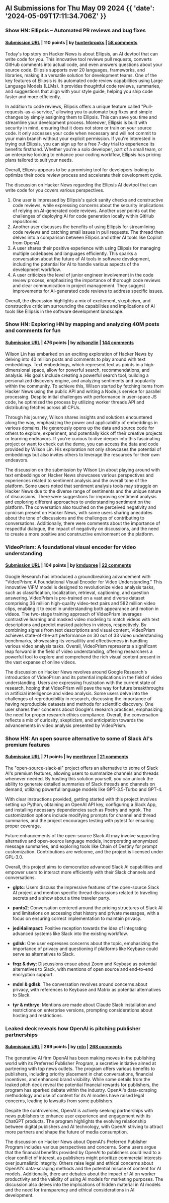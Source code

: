 ## AI Submissions for Thu May 09 2024 {{ 'date': '2024-05-09T17:11:34.706Z' }}

### Show HN: Ellipsis – Automated PR reviews and bug fixes

#### [Submission URL](https://www.ellipsis.dev/) | 110 points | by [hunterbrooks](https://news.ycombinator.com/user?id=hunterbrooks) | [58 comments](https://news.ycombinator.com/item?id=40309719)

Today's top story on Hacker News is about Ellipsis, an AI devtool that can write code for you. This innovative tool reviews pull requests, converts GitHub comments into actual code, and even answers questions about your source code. Ellipsis supports over 20 languages, frameworks, and libraries, making it a versatile solution for development teams. One of the key features of Ellipsis is its automated code review capabilities using Large Language Models (LLMs). It provides thoughtful code reviews, summaries, and suggestions that align with your style guide, helping you ship code faster and more efficiently.

In addition to code reviews, Ellipsis offers a unique feature called "Pull-requests-as-a-service," allowing you to automate bug fixes and simple changes by simply assigning them to Ellipsis. This can save you time and streamline your development process. Moreover, Ellipsis is built with security in mind, ensuring that it does not store or train on your source code. It only accesses your code when necessary and will not commit to your main branch without your explicit permission. If you're interested in trying out Ellipsis, you can sign up for a free 7-day trial to experience its benefits firsthand. Whether you're a solo developer, part of a small team, or an enterprise looking to enhance your coding workflow, Ellipsis has pricing plans tailored to suit your needs.

Overall, Ellipsis appears to be a promising tool for developers looking to optimize their code review process and accelerate their development cycle.

The discussion on Hacker News regarding the Ellipsis AI devtool that can write code for you covers various perspectives. 

1. One user is impressed by Ellipsis's quick sanity checks and constructive code reviews, while expressing concerns about the security implications of relying on AI-generated code reviews. Another user points out the challenges of deploying AI for code generation locally within GitHub repositories.
2. Another user discusses the benefits of using Ellipsis for streamlining code reviews and catching small issues in pull requests. The thread then delves into a comparison between Ellipsis and other AI tools like Copilot from OpenAI.
3. A user shares their positive experience with using Ellipsis for managing multiple codebases and languages efficiently. This sparks a conversation about the future of AI tools in software development, including the potential for AI to handle various aspects of the development workflow.
4. A user criticizes the level of junior engineer involvement in the code review process, emphasizing the importance of thorough code reviews and clear communication in project management. They suggest improvements for AI-generated code reviews to address specific issues.

Overall, the discussion highlights a mix of excitement, skepticism, and constructive criticism surrounding the capabilities and implications of AI tools like Ellipsis in the software development landscape.

### Show HN: Exploring HN by mapping and analyzing 40M posts and comments for fun

#### [Submission URL](https://blog.wilsonl.in/hackerverse/) | 476 points | by [wilsonzlin](https://news.ycombinator.com/user?id=wilsonzlin) | [144 comments](https://news.ycombinator.com/item?id=40307519)

Wilson Lin has embarked on an exciting exploration of Hacker News by delving into 40 million posts and comments to play around with text embeddings. Text embeddings, which represent text as points in a high-dimensional space, allow for powerful search, recommendations, and analysis. His goals include creating a powerful search tool, building a personalized discovery engine, and analyzing sentiments and popularity within the community. To achieve this, Wilson started by fetching items from Hacker News using the public API and writing a Node.js service for parallel processing. Despite initial challenges with performance in user-space JS code, he optimized the process by utilizing worker threads API and distributing fetches across all CPUs.

Through his journey, Wilson shares insights and solutions encountered along the way, emphasizing the power and applicability of embeddings in various domains. He generously opens up the data and source code for others to explore, experiment, and potentially kick off their creative projects or learning endeavors. If you're curious to dive deeper into this fascinating project or want to check out the demo, you can access the data and code provided by Wilson Lin. His exploration not only showcases the potential of embeddings but also invites others to leverage the resources for their own endeavors.

The discussion on the submission by Wilson Lin about playing around with text embeddings on Hacker News showcases various perspectives and experiences related to sentiment analysis and the overall tone of the platform. Some users noted that sentiment analysis tools may struggle on Hacker News due to the diverse range of sentiments and the unique nature of discussions. There were suggestions for improving sentiment analysis and exploring different approaches to understanding sentiment on the platform. The conversation also touched on the perceived negativity and cynicism present on Hacker News, with some users sharing anecdotes about the tone of discussions and the challenges of contributing to conversations. Additionally, there were comments about the importance of respectful dialogue, the impact of negativity on discussions, and the need to create a more positive and constructive environment on the platform.

### VideoPrism: A foundational visual encoder for video understanding

#### [Submission URL](https://research.google/blog/videoprism-a-foundational-visual-encoder-for-video-understanding/) | 104 points | by [kmdupree](https://news.ycombinator.com/user?id=kmdupree) | [22 comments](https://news.ycombinator.com/item?id=40308044)

Google Research has introduced a groundbreaking advancement with "VideoPrism: A Foundational Visual Encoder for Video Understanding." This innovative ViFM model is designed to revolutionize video analysis tasks, such as classification, localization, retrieval, captioning, and question answering. VideoPrism is pre-trained on a vast and diverse dataset comprising 36 million high-quality video-text pairs and 582 million video clips, enabling it to excel in understanding both appearance and motion in videos. The two-stage training approach of VideoPrism leverages contrastive learning and masked video modeling to match videos with text descriptions and predict masked patches in videos, respectively. By combining signals from text descriptions and visual content, VideoPrism achieves state-of-the-art performance on 30 out of 33 video understanding benchmarks, showcasing its versatility and effectiveness in handling various video analysis tasks. Overall, VideoPrism represents a significant leap forward in the field of video understanding, offering researchers a powerful tool to explore and comprehend the rich visual content present in the vast expanse of online videos.

The discussion on Hacker News revolves around Google Research's introduction of VideoPrism and its potential implications in the field of video understanding. Users are expressing frustration with the current state of research, hoping that VideoPrism will pave the way for future breakthroughs in artificial intelligence and video analysis. Some users delve into the challenges of reproducibility in research, discussing the importance of having reproducible datasets and methods for scientific discovery. One user shares their concerns about Google's research practices, emphasizing the need for proper research ethics compliance. Overall, the conversation reflects a mix of curiosity, skepticism, and anticipation towards the advancements in video analysis presented by VideoPrism.

### Show HN: An open source alternative to some of Slack AI's premium features

#### [Submission URL](https://github.com/meetbryce/open-source-slack-ai) | 71 points | by [meetbryce](https://news.ycombinator.com/user?id=meetbryce) | [21 comments](https://news.ycombinator.com/item?id=40309448)

The "open-source-slack-ai" project offers an alternative to some of Slack AI's premium features, allowing users to summarize channels and threads whenever needed. By hosting this solution yourself, you can unlock the ability to generate detailed summaries of Slack threads and channels on demand, utilizing powerful language models like GPT-3.5-Turbo and GPT-4. 

With clear instructions provided, getting started with this project involves setting up Python, obtaining an OpenAI API key, configuring a Slack App, and installing necessary dependencies such as Poetry and ngrok. The customization options include modifying prompts for channel and thread summaries, and the project encourages testing with pytest for ensuring proper coverage.

Future enhancements of the open-source Slack AI may involve supporting alternative and open-source language models, incorporating anonymized message summaries, and exploring tools like Chain of Destiny for prompt customization. Contributions are welcome, and the project is licensed under GPL-3.0.

Overall, this project aims to democratize advanced Slack AI capabilities and empower users to interact more efficiently with their Slack channels and conversations.

- **glptc**: Users discuss the impressive features of the open-source Slack AI project and mention specific thread discussions related to traveling secrets and a show about a time traveler party.

- **pants2**: Conversation centered around the pricing structures of Slack AI and limitations on accessing chat history and private messages, with a focus on ensuring correct implementation to maintain privacy.

- **jedi4aiimpact**: Positive reception towards the idea of integrating advanced systems like Slack into the existing workflow.

- **gdlsk**: One user expresses concerns about the topic, emphasizing the importance of privacy and questioning if platforms like Keybase could serve as alternatives to Slack.

- **frqz & dwy**: Discussions ensue about Zoom and Keybase as potential alternatives to Slack, with mentions of open source and end-to-end encryption support.

- **mdnl & gdlsk**: The conversation revolves around concerns about privacy, with references to Keybase and Matrix as potential alternatives to Slack.

- **tyr & mtbryc**: Mentions are made about Claude Slack installation and restrictions on enterprise versions, prompting considerations about hosting and restrictions.

### Leaked deck reveals how OpenAI is pitching publisher partnerships

#### [Submission URL](https://www.adweek.com/media/openai-preferred-publisher-program-deck/) | 299 points | by [rntn](https://news.ycombinator.com/user?id=rntn) | [268 comments](https://news.ycombinator.com/item?id=40310228)

The generative AI firm OpenAI has been making moves in the publishing world with its Preferred Publisher Program, a secretive initiative aimed at partnering with top news outlets. The program offers various benefits to publishers, including priority placement in chat conversations, financial incentives, and enhanced brand visibility. While some details from the leaked pitch deck reveal the potential financial rewards for publishers, the program has sparked debate within the industry. OpenAI's data-scraping methodology and use of content for its AI models have raised legal concerns, leading to lawsuits from some publishers.

Despite the controversies, OpenAI is actively seeking partnerships with news publishers to enhance user experience and engagement with its ChatGPT products. The program highlights the evolving relationship between digital publishers and AI technology, with OpenAI striving to attract more partners and shape the future of media consumption.

The discussion on Hacker News about OpenAI's Preferred Publisher Program includes various perspectives and concerns. Some users argue that the financial benefits provided by OpenAI to publishers could lead to a clear conflict of interest, as publishers might prioritize commercial interests over journalistic integrity. Others raise legal and ethical concerns about OpenAI's data-scraping methods and the potential misuse of content for AI models. Additionally, there are debates about the impact of AI on worker productivity and the validity of using AI models for marketing purposes. The discussion also delves into the implications of hidden material in AI models and the need for transparency and ethical considerations in AI development.

